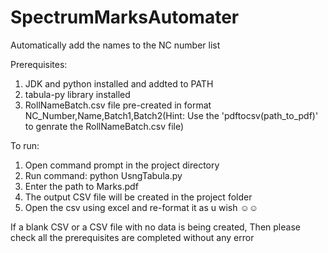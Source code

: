 # SpectrumMarksAutomater
Automatically add the names to the NC number list

Prerequisites:
  1. JDK and python installed and addted to PATH
  2. tabula-py library installed
  3. RollNameBatch.csv file pre-created in format NC_Number,Name,Batch1,Batch2(Hint: Use the 'pdftocsv(path_to_pdf)' to genrate the RollNameBatch.csv file)

To run:
  1. Open command prompt in the project directory
  2. Run command: python UsngTabula.py
  3. Enter the path to Marks.pdf
  4. The output CSV file will be created in the project folder
  5. Open the csv using excel and re-format it as u wish ☺️☺️

If a blank CSV or a CSV file with no data is being created, Then please check all the prerequisites are completed without any error
